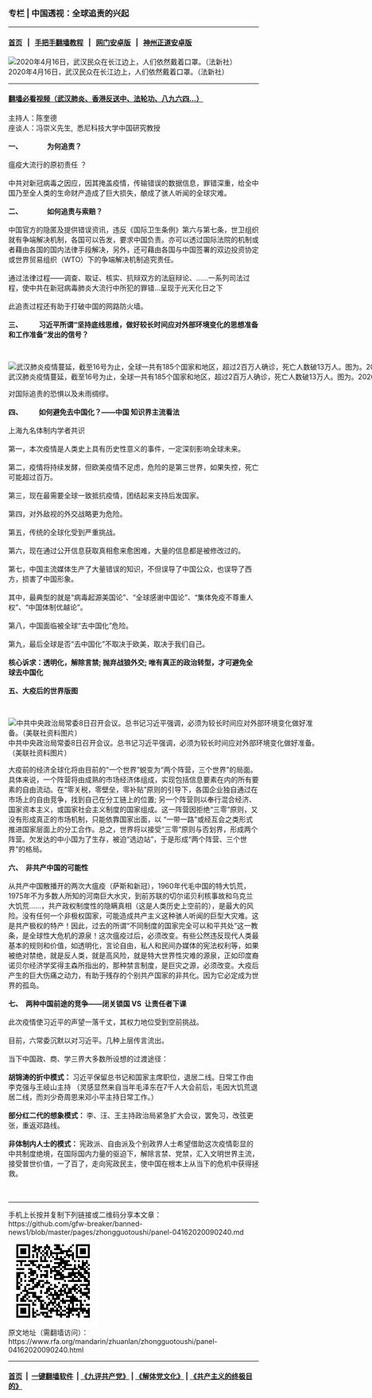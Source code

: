 ### 专栏 | 中国透视：全球追责的兴起
------------------------

#### [首页](https://github.com/gfw-breaker/banned-news1/blob/master/README.md) &nbsp;&nbsp;|&nbsp;&nbsp; [手把手翻墙教程](https://github.com/gfw-breaker/guides/wiki) &nbsp;&nbsp;|&nbsp;&nbsp; [网门安卓版](https://github.com/oGate2/oGate) &nbsp;&nbsp;|&nbsp;&nbsp; [神州正道安卓版](https://github.com/SzzdOgate/update) 



<div id="headerimg">
 <img alt="2020年4月16日，武汉民众在长江边上，人们依然戴着口罩。（法新社）" src="https://www.rfa.org/mandarin/zhuanlan/zhongguotoushi/panel-04162020090240.html/000_1QM8OM.jpg/@@images/f1310a88-306b-4e10-9a39-86929c2d01f9.jpeg" title="2020年4月16日，武汉民众在长江边上，人们依然戴着口罩。（法新社）"/>
 <div id="headerimgcontents">
  <div id="headerimgcaption">
   <span>
    2020年4月16日，武汉民众在长江边上，人们依然戴着口罩。（法新社）
   </span>
   <!-- zoomattribute -->
  </div>
  <!-- headerimgcaption -->
 </div>
 <!-- headerimagecontents -->
</div>

<hr/>


#### [翻墙必看视频（武汉肺炎、香港反送中、法轮功、八九六四...）](https://github.com/gfw-breaker/banned-news1/blob/master/pages/link3.md)

<div id="storytext">
 <div>
  <div class="slot_header">
  </div>
 </div>
 <p>
  主持人：陈奎德
  <br/>
  座谈人：冯崇义先生,  悉尼科技大学中国研究教授
  <br/>
  <br/>
  <b>
   一、               为何追责？
  </b>
  <br/>
  <br/>
  瘟疫大流行的原初责任 ？
  <br/>
  <br/>
  中共对新冠病毒之因应，因其掩盖疫情，传输错误的数据信息，罪错深重，给全中国乃至全人类的生命财产造成了巨大损失，酿成了骇人听闻的全球灾难。
  <br/>
  <br/>
  <b>
   二、               如何追责与索赔？
  </b>
  <br/>
  <br/>
  中国官方的隐匿及提供错误资讯，违反《国际卫生条例》第六与第七条，世卫组织就有争端解决机制，各国可以告发，要求中国负责。亦可以透过国际法院的机制或者藉由各国的国内法律手段解决，另外，还可藉由各国与中国签署的双边投资协定或世界贸易组织（WTO）下的争端解决机制追究责任。
  <br/>
  <br/>
  通过法律过程——调查、取证、核实、抗辩双方的法庭辩论、……一系列司法过程，使中共在新冠病毒肺炎大流行中所犯的罪错…呈现于光天化日之下
  <br/>
  <br/>
  此追责过程还有助于打破中国的网路防火墙。
  <br/>
  <b>
   <br/>
   三、          习近平所谓“坚持底线思维，做好较长时间应对外部环境变化的思想准备和工作准备“发出的信号？
  </b>
 </p>
 <p>
  <br/>
  <div class="image-inline captioned" style="width:1500px;">
   <div style="width:1500px;">
    <img alt="武汉肺炎疫情蔓延，截至16号为止，全球一共有185个国家和地区，超过2百万人确诊，死亡人数破13万人。图为。2020年3月27日，在巴西巴西利亚的一次抗议活动中，示威者举着抗议中国国家主席习近平的标语。（路透社图片）" src="https://www.rfa.org/mandarin/yataibaodao/huanjing/hcm1-04162020075300.html/2020-03-27T202140Z_746034869_RC2KSF923YXQ_RTRMADP_3_BRAZIL-POLITICS-PROTEST.jpg" title="武汉肺炎疫情蔓延，截至16号为止，全球一共有185个国家和地区，超过2百万人确诊，死亡人数破13万人。图为。2020年3月27日，在巴西巴西利亚的一次抗议活动中，示威者举着抗议中国国家主席习近平的标语。（路透社图片）"/>
   </div>
   <div class="image-caption">
    <span style="width:1500px;">
     武汉肺炎疫情蔓延，截至16号为止，全球一共有185个国家和地区，超过2百万人确诊，死亡人数破13万人。图为。2020年3月27日，在巴西巴西利亚的一次抗议活动中，示威者举着抗议中国国家主席习近平的标语。（路透社图片）
    </span>
    <span class="copyright">
    </span>
   </div>
  </div>
 </p>
 <p>
  对国际追责的恐惧以及未雨绸缪。
  <br/>
  <br/>
  <b>
   四、          如何避免去中国化？——中国 知识界主流看法
  </b>
  <br/>
  <br/>
  上海九名体制内学者共识
  <br/>
  <br/>
  第一，本次疫情是人类史上具有历史性意义的事件，一定深刻影响全球未来。
  <br/>
  <br/>
  第二，疫情将持续发酵，但欧美疫情不足虑，危险的是第三世界，如果失控，死亡可能超过百万。
  <br/>
  <br/>
  第三，现在最需要全球一致抵抗疫情，团结起来支持后发国家。
  <br/>
  <br/>
  第四，对外敌视的外交战略更为危险。
  <br/>
  <br/>
  第五，传统的全球化受到严重挑战。
  <br/>
  <br/>
  第六，现在通过公开信息获取真相愈来愈困难，大量的信息都是被修改过的。
  <br/>
  <br/>
  第七，中国主流媒体生产了大量错误的知识，不但误导了中国公众，也误导了西方，损害了中国形象。
  <br/>
  <br/>
  其中，最典型的就是“病毒起源美国论”、“全球感谢中国论”、“集体免疫不尊重人权”、“中国体制优越论”。
  <br/>
  <br/>
  第八，中国面临被全球“去中国化”危险。
  <br/>
  <br/>
  第九，最后全球是否“去中国化”不取决于欧美，取决于我们自己。
  <br/>
  <b>
   <br/>
   核心诉求：透明化，解除言禁; 抛弃战狼外交; 唯有真正的政治转型，才可避免全球去中国化
   <br/>
  </b>
  <br/>
  <b>
   五、大疫后的世界版图
  </b>
 </p>
 <p>
  <b>
  </b>
  <br/>
  <div class="image-inline captioned" style="width:640px;">
   <div style="width:640px;">
    <img alt="中共中央政治局常委8日召开会议。总书记习近平强调，必须为较长时间应对外部环境变化做好准备。（美联社资料图片）" src="https://www.rfa.org/mandarin/yataibaodao/huanjing/hcm1-04162020075300.html/AP_19120232027334.jpeg" title="中共中央政治局常委8日召开会议。总书记习近平强调，必须为较长时间应对外部环境变化做好准备。（美联社资料图片）"/>
   </div>
   <div class="image-caption">
    <span style="width:640px;">
     中共中央政治局常委8日召开会议。总书记习近平强调，必须为较长时间应对外部环境变化做好准备。（美联社资料图片）
    </span>
    <span class="copyright">
    </span>
   </div>
  </div>
 </p>
 <p>
  大疫前的经济全球化将由目前的“一个世界”蜕变为“两个阵营，三个世界”的局面。具体来说，一个阵营将由成熟的市场经济体组成，实现包括信息要素在内的所有要素的自由流动。在“零关税，零壁垒，零补贴”原则的引导下，各国企业独自通过在市场上的自由竞争，找到自己在分工链上的位置; 另一个阵营则以奉行混合经济、国家资本主义，或国家社会主义制度的国家组成。这一阵营因拒绝“三零”原则，又没有形成真正的市场机制，只能依靠国家出面，以 “一带一路”或经互会之类形式推进国家层面上的分工合作。总之，世界将以接受“三零”原则与否划界，形成两个阵营。欠发达的中小国为了生存，被迫“选边站”，于是形成“两个阵营、三个世界”的格局。
  <br/>
  <br/>
  <b>
   六、  非共产中国的可能性
  </b>
  <br/>
  <br/>
  从共产中国散播开的两次大瘟疫（萨斯和新冠），1960年代毛中国的特大饥荒，1975年不为多数人所知的河南巨大水灾，到前苏联的切尔诺贝利核事故和乌克兰大饥荒……，共产政权制度性的隐瞒真相（这是人类历史上空前的），是最大的风险。没有任何一个非极权国家，可能造成共产主义这种骇人听闻的巨型大灾难。这是共产极权的特产！因此，过去的所谓“不同制度的国家完全可以和平共处”这一教条，是全球性大危机的源泉！这次瘟疫过后，必须改变。有些公然违反现代人类最基本的规则和价值，如透明化，言论自由，私人和民间办媒体的宪法权利等，如果被绝对禁绝，就是反人类，就是高风险，就是特大世界性灾难的源泉，正如印度裔诺贝尔经济学奖得主森所指出的，那种禁言制度，是巨灾之源，必须改变。大疫后产生的巨大伤痛之动力，有助于残存的个别共产国家的非共化。因为它必定成为世界的孤岛。
  <br/>
  <br/>
  <b>
   七、  两种中国前途的竞争——闭关锁国 VS  让责任者下课
  </b>
  <br/>
  <br/>
  此次疫情使习近平的声望一落千丈，其权力地位受到空前挑战。
  <br/>
  <br/>
  目前，六常委沉默以对习近平。几种上层传言流出。
  <br/>
  <br/>
  当下中国政、商、学三界大多数所设想的过渡途径：
  <br/>
  <br/>
  <b>
   胡锦涛的折中模式：
  </b>
  习近平保留总书记和国家主席职位，退居二线。日常工作由李克强与王岐山主持 （灵感显然来自当年毛泽东在7千人大会前后，毛因大饥荒退居二线，而刘少奇周恩来邓小平主持日常工作。）
  <br/>
  <br/>
  <b>
   部分红二代的想象模式：
  </b>
  李、汪、王主持政治局紧急扩大会议，罢免习，改弦更张，重返邓路线。
  <br/>
  <br/>
  <b>
   非体制内人士的模式：
  </b>
  宪政派、自由派及个别政界人士希望借助这次疫情彰显的中共制度绝境，在国际国内力量的驱迫下，解除言禁、党禁，汇入文明世界主流，接受普世价值，一了百了，走向宪政民主，使中国在根本上从当下的危机中获得拯救。
  <br/>
  <br/>
  <br/>
 </p>
</div>

<hr/>
手机上长按并复制下列链接或二维码分享本文章：<br/>
https://github.com/gfw-breaker/banned-news1/blob/master/pages/zhongguotoushi/panel-04162020090240.md <br/>
<a href='https://github.com/gfw-breaker/banned-news1/blob/master/pages/zhongguotoushi/panel-04162020090240.md'><img src='https://github.com/gfw-breaker/banned-news1/blob/master/pages/zhongguotoushi/panel-04162020090240.md.png'/></a> <br/>
原文地址（需翻墙访问）：https://www.rfa.org/mandarin/zhuanlan/zhongguotoushi/panel-04162020090240.html


------------------------
#### [首页](https://github.com/gfw-breaker/banned-news1/blob/master/README.md) &nbsp;|&nbsp; [一键翻墙软件](https://github.com/gfw-breaker/nogfw/blob/master/README.md) &nbsp;| [《九评共产党》](https://github.com/gfw-breaker/9ping.md/blob/master/README.md#九评之一评共产党是什么) | [《解体党文化》](https://github.com/gfw-breaker/jtdwh.md/blob/master/README.md) | [《共产主义的终极目的》](https://github.com/gfw-breaker/gczydzjmd.md/blob/master/README.md)


<img src='http://gfw-breaker.win/banned-news1/pages/zhongguotoushi/panel-04162020090240.md' width='0px' height='0px'/>